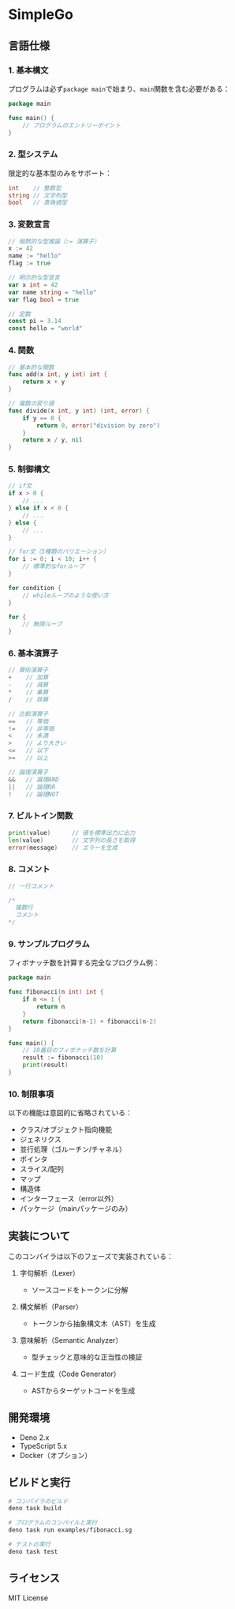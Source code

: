 # SimpleGo

## 言語仕様

### 1. 基本構文

プログラムは必ず`package main`で始まり、`main`関数を含む必要がある：

```go
package main

func main() {
    // プログラムのエントリーポイント
}
```

### 2. 型システム

限定的な基本型のみをサポート：

```go
int    // 整数型
string // 文字列型
bool   // 真偽値型
```

### 3. 変数宣言

```go
// 暗黙的な型推論（:= 演算子）
x := 42
name := "hello"
flag := true

// 明示的な型宣言
var x int = 42
var name string = "hello"
var flag bool = true

// 定数
const pi = 3.14
const hello = "world"
```

### 4. 関数

```go
// 基本的な関数
func add(x int, y int) int {
    return x + y
}

// 複数の戻り値
func divide(x int, y int) (int, error) {
    if y == 0 {
        return 0, error("division by zero")
    }
    return x / y, nil
}
```

### 5. 制御構文

```go
// if文
if x > 0 {
    // ...
} else if x < 0 {
    // ...
} else {
    // ...
}

// for文（3種類のバリエーション）
for i := 0; i < 10; i++ {
    // 標準的なforループ
}

for condition {
    // whileループのような使い方
}

for {
    // 無限ループ
}
```

### 6. 基本演算子

```go
// 算術演算子
+    // 加算
-    // 減算
*    // 乗算
/    // 除算

// 比較演算子
==   // 等価
!=   // 非等価
<    // 未満
>    // より大きい
<=   // 以下
>=   // 以上

// 論理演算子
&&   // 論理AND
||   // 論理OR
!    // 論理NOT
```

### 7. ビルトイン関数

```go
print(value)      // 値を標準出力に出力
len(value)        // 文字列の長さを取得
error(message)    // エラーを生成
```

### 8. コメント

```go
// 一行コメント

/*
  複数行
  コメント
*/
```

### 9. サンプルプログラム

フィボナッチ数を計算する完全なプログラム例：

```go
package main

func fibonacci(n int) int {
    if n <= 1 {
        return n
    }
    return fibonacci(n-1) + fibonacci(n-2)
}

func main() {
    // 10番目のフィボナッチ数を計算
    result := fibonacci(10)
    print(result)
}
```

### 10. 制限事項

以下の機能は意図的に省略されている：

- クラス/オブジェクト指向機能
- ジェネリクス
- 並行処理（ゴルーチン/チャネル）
- ポインタ
- スライス/配列
- マップ
- 構造体
- インターフェース（error以外）
- パッケージ（mainパッケージのみ）

## 実装について

このコンパイラは以下のフェーズで実装されている：

1. 字句解析（Lexer）
   - ソースコードをトークンに分解

2. 構文解析（Parser）
   - トークンから抽象構文木（AST）を生成

3. 意味解析（Semantic Analyzer）
   - 型チェックと意味的な正当性の検証

4. コード生成（Code Generator）
   - ASTからターゲットコードを生成

## 開発環境

- Deno 2.x
- TypeScript 5.x
- Docker（オプション）

## ビルドと実行

```bash
# コンパイラのビルド
deno task build

# プログラムのコンパイルと実行
deno task run examples/fibonacci.sg

# テストの実行
deno task test
```

## ライセンス

MIT License

